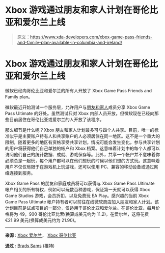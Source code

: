 # Xbox 游戏通过朋友和家人计划在哥伦比亚和爱尔兰上线

> 原文：<https://www.xda-developers.com/xbox-game-pass-friends-and-family-plan-available-in-columbia-and-ireland/>

# Xbox 游戏通过朋友和家人计划在哥伦比亚和爱尔兰上线

微软已经向哥伦比亚和爱尔兰的所有人开放了 Xbox Game Pass Friends and Family plan。

微软最近开始测试一个服务层，允许用户与[朋友和家人](https://www.xda-developers.com/xbox-game-pass-friends-family-plan-branding-leaks/)成员分享 Xbox Game Pass Ultimate 的好处。虽然测试只对 Xbox 内部人员开放，但微软现在已经向那些目前居住在哥伦比亚或爱尔兰的人开放了该程序。

那么细节是什么呢？Xbox 朋友和家人计划最多可与四个人共享。目前，唯一的标准似乎是主要账户持有人和共享账户的人必须居住在同一地区。这不是一个重大的限制，随着更多的地区有资格享受共享计划，情况可能会发生变化。参与共享计划的用户将获得他们自己单独的帐户和 Xbox 档案。这意味着计划中的每个人都可以访问他们自己的统计数据、成就、游戏保存等。此外，共享一个帐户并不意味着你必须总是一起玩，每个用户都可以在他们想玩的时候以他们想的方式玩。这意味着用户不仅仅局限于在游戏机上玩游戏，还可以使用 PC、兼容的移动设备或通过网络连接到服务。

Xbox Game Pass 的朋友和家庭成员将可以获得与 Xbox Game Pass Ultimate 帐户相关的所有特权，例如可以玩数百种游戏，保证第一天就可以获得 Xbox Game Studios 游戏，会员折扣，以及免费玩 EA Play。感兴趣的当前 Xbox Game Pass Ultimate 帐户持有者可以前往在线微软商店加入朋友和家人计划。该计划目前是试点项目的一部分，仅适用于哥伦比亚和爱尔兰。在哥伦比亚，每月价格将为 49，900 哥伦比亚比索(换算成美元约为 11.2)，在爱尔兰，这将花费€21.99 美元(换算成美元约为 21.90)。

* * *

**来源** : [Xbox 爱尔兰](https://www.xbox.com/en-ie/xbox-game-pass/friends-and-family)， [Xbox 哥伦比亚](https://www.xbox.com/es-CO/xbox-game-pass/friends-and-family)

**通过** : [Brads Sams](https://twitter.com/bdsams/status/1565469350534029313) (推特)